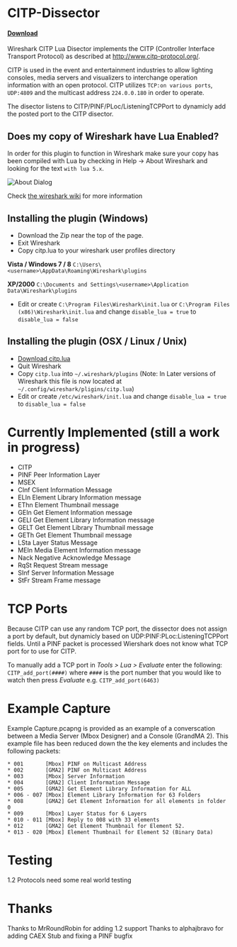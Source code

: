 CITP-Dissector
==============
#### [Download](https://github.com/hossimo/CITP-Dissector/releases)



Wireshark CITP Lua Disector implements the CITP (Controller Interface Transport Protocol) as described at http://www.citp-protocol.org/.

CITP is used in the event and entertainment industries to allow lighting consoles, media servers and visualizers to interchange operation information with an open protocol. CITP utilizes `TCP:on various ports`, `UDP:4809` and the multicast address `224.0.0.180` in order to operate.

The disector listens to CITP/PINF/PLoc/ListeningTCPPort to dynamicly add the posted port to the CITP disector.

Does my copy of Wireshark have Lua Enabled?
-------------------------------
In order for this plugin to function in Wireshark make sure your copy has been compiled with Lua by checking in Help -> About Wireshark and looking for the text ``with lua 5.x``.

![About Dialog](http://wiki.wireshark.org/Lua?action=AttachFile&do=get&target=lua-about.png)

Check [the wireshark wiki](http://wiki.wireshark.org/Lua) for more information

Installing the plugin (Windows)
-------------------------------
* Download the Zip near the top of the page.
* Exit Wireshark
* Copy citp.lua to your wireshark user profiles directory

**Vista / Windows 7 / 8** ``C:\Users\<username>\AppData\Roaming\Wireshark\plugins``

**XP/2000** ``C:\Documents and Settings\<username>\Application Data\Wireshark\plugins``

* Edit or create ``C:\Program Files\Wireshark\init.lua`` or ``C:\Program Files (x86)\Wireshark\init.lua`` and change ``disable_lua = true`` to ``disable_lua = false``


Installing the plugin (OSX / Linux / Unix)
------------------------------------------
* [Download citp.lua](https://github.com/hossimo/CITP-Dissector/releases)
* Quit Wireshark
* Copy ``citp.lua`` into ``~/.wireshark/plugins`` (Note: In Later versions of Wireshark this file is now located at ``~/.config/wireshark/pligins/citp.lua``)
* Edit or create ``/etc/wireshark/init.lua`` and change ``disable_lua = true`` to ``disable_lua = false``


Currently Implemented (still a work in progress)
=====================================================
* CITP
 * PINF  Peer Information Layer
* MSEX
 * CInf  Client Information Message
 * ELIn  Element Library Information message
 * EThn  Element Thumbnail message
 * GEIn  Get Element Information message
 * GELI Get Element Library Information message
 * GELT Get Element Library Thumbnail message
 * GETh  Get Element Thumbnail message
 * LSta  Layer Status Message
 * MEIn  Media Element Information message
 * Nack  Negative Acknowledge Message
 * RqSt  Request Stream message
 * SInf  Server Information Message
 * StFr  Stream Frame message

TCP Ports
=========
Because CITP can use any random TCP port, the dissector does not assign a port by default, but dynamicly based on UDP:PINF:PLoc:ListeningTCPPort fields. Until a PINF packet is processed Wiershark does not know what TCP port for to use for CITP.

To manually add a TCP port in *Tools > Lua > Evaluate* enter the following: ``CITP_add_port(####)`` where ``####`` is the port number that you would like to watch then press *Evaluate* e.g. ``CITP_add_port(6463)``

Example Capture
===============

Example Capture.pcapng is provided as an example of a converscation between a Media Server (Mbox Designer) and a Console (GrandMA 2). This example file has been reduced down the the key elements and includes the following packets:

    * 001       [Mbox] PINF on Multicast Address
    * 002       [GMA2] PINF on Multicast Address
    * 003       [Mbox] Server Information
    * 004       [GMA2] Client Information Message
    * 005       [GMA2] Get Element Library Information for ALL
    * 006 - 007 [Mbox] Element Library Information for 63 Folders
    * 008       [GMA2] Get Element Information for all elements in folder 0
    * 009       [Mbox] Layer Status for 6 Layers
    * 010 - 011 [Mbox] Reply to 008 with 33 elements
    * 012       [GMA2] Get Element Thumbnail for Element 52.
    * 013 - 020 [Mbox] Element Thumbnail for Element 52 (Binary Data)
    

Testing
=======
1.2 Protocols need some real world testing

Thanks
======
Thanks to MrRoundRobin for adding 1.2 support
Thanks to alphajbravo for adding CAEX Stub and fixing a PINF bugfix
